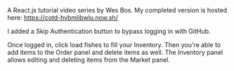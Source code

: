 A React.js tutorial video series by Wes Bos. My completed version is hosted here: https://cotd-hvbmlibwlu.now.sh/

I added a Skip Authentication button to bypass logging in with GitHub.

Once logged in, click load fishes to fill your Inventory. Then you're able to add items to the Order panel and delete items as well. The Inventory panel allows editing and deleting items from the Market panel.
